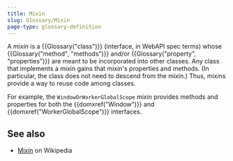 ```yaml
---
title: Mixin
slug: Glossary/Mixin
page-type: glossary-definition
---
```


A _mixin_ is a {{Glossary("class")}} (interface, in WebAPI spec terms) whose {{Glossary("method", "methods")}} and/or {{Glossary("property", "properties")}} are meant to be incorporated into other classes. Any class that implements a mixin gains that mixin's properties and methods. (In particular, the class does not need to descend from the mixin.) Thus, mixins provide a way to reuse code among classes.

For example, the `WindowOrWorkerGlobalScope` mixin provides methods and properties for both the {{domxref("Window")}} and {{domxref("WorkerGlobalScope")}} interfaces.
## See also

- [Mixin](https://en.wikipedia.org/wiki/Mixin) on Wikipedia

